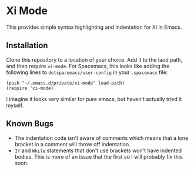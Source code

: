 # Xi Mode
This provides simple syntax highlighting and indentation for Xi in Emacs.

## Installation
Clone this repository to a location of your choice. Add it to the laod path, and then require `xi-mode`. 
For Spacemacs, this looks like adding the following lines to `dotspacemacs/user-config` in your `.spacemacs` file:
```elisp
(push "~/.emacs.d/private/xi-mode" load-path)
(require 'xi-mode)
```
I imagine it looks very similar for pure emacs, but haven't actually tried it myself.

## Known Bugs
 - The indentation code isn't aware of comments which means that a lone bracket in a comment will throw off indentation.
 - `If` and `While` statements that don't use brackets won't have indented bodies. This is more of an issue that the first so I will probably fix this soon.
